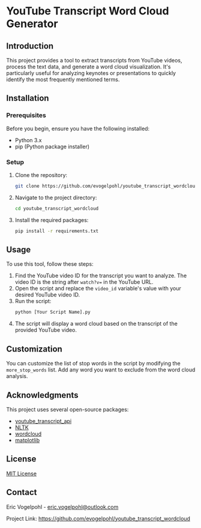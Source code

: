 # YouTube Transcript Word Cloud Generator

## Introduction
This project provides a tool to extract transcripts from YouTube videos, process the text data, and generate a word cloud visualization. It's particularly useful for analyzing keynotes or presentations to quickly identify the most frequently mentioned terms.

## Installation

### Prerequisites
Before you begin, ensure you have the following installed:
- Python 3.x
- pip (Python package installer)

### Setup
1. Clone the repository:
   ```bash
   git clone https://github.com/evogelpohl/youtube_transcript_wordcloud
   ```
2. Navigate to the project directory:
   ```bash
   cd youtube_transcript_wordcloud
   ```
3. Install the required packages:
   ```bash
   pip install -r requirements.txt
   ```

## Usage

To use this tool, follow these steps:

1. Find the YouTube video ID for the transcript you want to analyze. The video ID is the string after `watch?v=` in the YouTube URL.
2. Open the script and replace the `video_id` variable's value with your desired YouTube video ID.
3. Run the script:
   ```bash
   python [Your Script Name].py
   ```
4. The script will display a word cloud based on the transcript of the provided YouTube video.

## Customization

You can customize the list of stop words in the script by modifying the `more_stop_words` list. Add any word you want to exclude from the word cloud analysis.

## Acknowledgments

This project uses several open-source packages:
- [youtube_transcript_api](https://pypi.org/project/youtube-transcript-api/)
- [NLTK](https://www.nltk.org/)
- [wordcloud](https://pypi.org/project/wordcloud/)
- [matplotlib](https://matplotlib.org/)

## License

[MIT License](LICENSE)

## Contact

Eric Vogelpohl - eric.vogelpohl@outlook.com

Project Link: https://github.com/evogelpohl/youtube_transcript_wordcloud